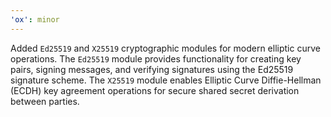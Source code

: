 ```yaml
---
'ox': minor
---
```


Added `Ed25519` and `X25519` cryptographic modules for modern elliptic curve operations. The `Ed25519` module provides functionality for creating key pairs, signing messages, and verifying signatures using the Ed25519 signature scheme. The `X25519` module enables Elliptic Curve Diffie-Hellman (ECDH) key agreement operations for secure shared secret derivation between parties.
